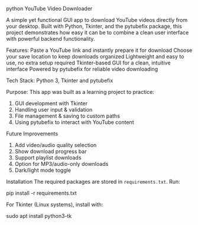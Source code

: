 python YouTube Video Downloader

A simple yet functional GUI app to download YouTube videos directly from your desktop. Built with Python, Tkinter, and the pytubefix package, this project demonstrates how easy it can be to combine a clean user interface with powerful backend functionality.

Features:
Paste a YouTube link and instantly prepare it for download
Choose your save location to keep downloads organized
Lightweight and easy to use, no extra setup required
Tkinter-based GUI for a clean, intuitive interface
Powered by pytubefix for reliable video downloading

Tech Stack: Python 3, Tkinter and pytubefix 

Purpose: This app was built as a learning project to practice:

1. GUI development with Tkinter
2. Handling user input & validation
3. File management & saving to custom paths
4. Using pytubefix to interact with YouTube content

Future Improvements
1. Add video/audio quality selection
2. Show download progress bar
3. Support playlist downloads
4. Option for MP3/audio-only downloads
6. Dark/light mode toggle

Installation
The required packages are stored in `requirements.txt`. Run:

pip install -r requirements.txt

For Tkinter (Linux systems), install with:

sudo apt install python3-tk
